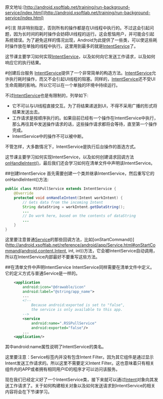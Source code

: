 原文地址:[http://android.xsoftlab.net/training/run-background-service/index.html](http://android.xsoftlab.net/training/run-background-service/index.html)

#引言
除非特别指定，否则所有的操作都是在UI线程中执行的。不过这会引起问题，因为长时间的耗时操作会妨碍UI线程的运行。这会惹恼用户，并可能会引起系统错误。为了避免这样的情况出现，Android为此提供了一些类，可以使这些耗时操作放在单独的线程中执行。这里用到最多的就是[IntentService](http://android.xsoftlab.net/reference/android/app/IntentService.html)了。

这节课主要学习如何实现[IntentService](http://android.xsoftlab.net/reference/android/app/IntentService.html)，以及如何向它发送工作请求，以及如何响应它的执行结果。

#创建后台服务
[IntentService](http://android.xsoftlab.net/reference/android/app/IntentService.html)提供了一个非常简单的构造方法。[IntentService](http://android.xsoftlab.net/reference/android/app/IntentService.html)允许执行耗时操作，而又不会引起UI线程的阻塞。同样的，[IntentService](http://android.xsoftlab.net/reference/android/app/IntentService.html)还不受UI生命周期的影响。所以它可以在一个单独的环境中持续运行。

不过[IntentService]([IntentService](http://android.xsoftlab.net/reference/android/app/IntentService.html))也是有限制的，列举如下:

- 它不可以与UI线程直接交互。为了将结果递送到UI，不得不采用广播的形式将结果发送出去。
- 工作请求是按顺序执行的。如果目前已经有一个操作在IntentService中执行，那么再往其中发送操作请求的话，这些操作请求都将会等待，直至第一个操作完成。
- IntentService中的操作不可以被中断。

不管怎样，大多数情况下，IntentService是执行后台操作的首选方式。

这节课主要学习如何实现IntentService，以及如何创建请求回调方法[onHandleIntent()](http://android.xsoftlab.net/reference/android/app/IntentService.html#onHandleIntent(android.content.Intent))，最后我们还会学习如何在清单文件中声明该IntentService。

##创建IntentService
首先需要创建一个类并继承IntentService，然后重写它的onHandleIntent()方法:
```java
public class RSSPullService extends IntentService {
    @Override
    protected void onHandleIntent(Intent workIntent) {
        // Gets data from the incoming Intent
        String dataString = workIntent.getDataString();
        ...
        // Do work here, based on the contents of dataString
        ...
    }
}
```

这里要注意普通[Service](http://android.xsoftlab.net/reference/android/app/Service.html)的那些回调方法，比如[onStartCommand()](http://android.xsoftlab.net/reference/android/app/Service.html#onStartCommand(android.content.Intent, int, int))方法，它会被IntentService自动调用，所以在IntentService内部最好不要重写这些方法。

##在清单文件中声明IntentService
IntentService同样需要在清单文件中定义。它的定义方式与普通Service是一样的。
```xml
    <application
        android:icon="@drawable/icon"
        android:label="@string/app_name">
        ...
        <!--
            Because android:exported is set to "false",
            the service is only available to this app.
        -->
        <service
            android:name=".RSSPullService"
            android:exported="false"/>
        ...
    <application/>
```

其中android:name属性说明了IntentService的类名。

这里要注意：Service标签内并没有包含Intent Filter。因为其它组件是通过显示Intent发送工作请求的。所以这里不需要定义Intent Filter。这也意味着只有相关组件内的APP或者拥有相同用户ID的程序才可以访问该服务。

现在我们已经定义好了一个IntentService类，接下来就可以通过[Intent](http://android.xsoftlab.net/reference/android/content/Intent.html)对象向其发送工作请求了。关于如何构建相关对象以及如何发送请求到IntentService的相关内容将会在下节课学习。